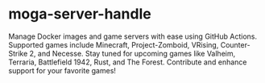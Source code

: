 # moga-server-handle
Manage Docker images and game servers with ease using GitHub Actions. Supported games include Minecraft, Project-Zomboid, VRising, Counter-Strike 2, and Necesse. Stay tuned for upcoming games like Valheim, Terraria, Battlefield 1942, Rust, and The Forest. Contribute and enhance support for your favorite games!
